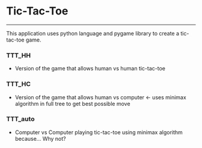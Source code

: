 # Tic-Tac-Toe
---
This application uses python language and pygame library to create a tic-tac-toe game.

### TTT_HH
- Version of the game that allows human vs human tic-tac-toe

### TTT_HC
- Version of the game that allows human vs computer <- uses minimax algorithm in full tree to get best possible move

### TTT_auto
- Computer vs Computer playing tic-tac-toe using minimax algorithm because... Why not?

